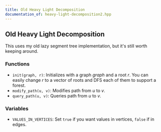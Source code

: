```yaml
---
title: Old Heavy Light Decomposition
documentation_of: heavy-light-decomposition2.hpp
---
```


## Old Heavy Light Decomposition

This uses my old lazy segment tree implementation, but it's still worth keeping around. 

### Functions
- `init(graph, r)`: Initializes with a graph $graph$ and a root $r$. You can easily change $r$ to a vector of roots and DFS each of them to support a forest. 
- `modify_path(u, v)`: Modifies path from $u$ to $v$. 
- `query_path(u, v)`: Queries path from $u$ to $v$. 

### Variables
- `VALUES_IN_VERTICES`: Set `true` if you want values in vertices, `false` if in edges. 

